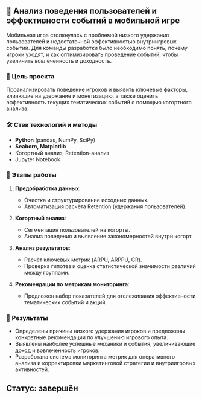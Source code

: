 ## 📱 Анализ поведения пользователей и эффективности событий в мобильной игре

Мобильная игра столкнулась с проблемой низкого удержания пользователей и недостаточной эффективностью внутриигровых событий. Для команды разработки было необходимо понять, почему игроки уходят, и как оптимизировать проведение событий, чтобы увеличить вовлеченность и доходность.

### 🎯 Цель проекта

Проанализировать поведение игроков и выявить ключевые факторы, влияющие на удержание и монетизацию, а также оценить эффективность текущих тематических событий с помощью когортного анализа.

### 🛠️ Стек технологий и методы

* **Python** (pandas, NumPy, SciPy)
* **Seaborn, Matplotlib**
* Когортный анализ, Retention-анализ
* Jupyter Notebook

### 🚧 Этапы работы

1. **Предобработка данных**:

   * Очистка и структурирование исходных данных.
   * Автоматизация расчёта Retention (удержания пользователей).

2. **Когортный анализ**:

   * Сегментация пользователей на когорты.
   * Анализ поведения и выявление закономерностей внутри когорт.

3. **Анализ результатов**:

   * Расчёт ключевых метрик (ARPU, ARPPU, CR).
   * Проверка гипотез и оценка статистической значимости различий между группами.

4. **Рекомендации по метрикам мониторинга**:

   * Предложен набор показателей для отслеживания эффективности тематических событий и акций.

### 📌 Результаты

* Определены причины низкого удержания игроков и предложены конкретные рекомендации по улучшению игрового опыта.
* Выявлены наиболее успешные механики и события, увеличивающие доход и вовлеченность игроков.
* Разработана система мониторинга метрик для оперативного анализа и корректировки маркетинговой стратегии и внутриигровых активностей.

 Статус: завершён
---
